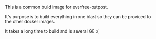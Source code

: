 This is a common build image for everfree-outpost.

It's purpose is to build everything in one blast so they can be provided to the
other docker images.

It takes a long time to build and is several GB :(
